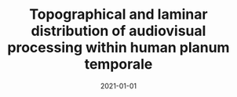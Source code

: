 ---
title: "Topographical and laminar distribution of audiovisual processing within human planum temporale"
date: 2021-01-01
authors_string: Y. Chai, T. Liu, S. Marrett, L. Li, A. Khojandi, D.A. Handwerker, A. Alink, L. Muckli, Peter Bandettini
authors:
   - Y. Chai
   - T. Liu
   - S. Marrett
   - L. Li
   - A. Khojandi
   - D.A. Handwerker
   - A. Alink
   - L. Muckli
   - Peter Bandettini
author_ids:
   - yuhui_chai
   - arman_khojandi
   - daniel_handwerker
   - peter_bandettini
journal: 'Progress in Neurobiology'
volume: 
issue: 
pages: 
book_title: ''
publisher: ''
abstract: ""
project_id: layer_fmri
paper_url: https://www.sciencedirect.com/science/article/pii/S0301008221001350
doi: https://doi.org/10.1016/j.pneurobio.2021.102121
data_loc: ''
code_loc: 'https://github.com/yuhuichai/Audiovisual_in_PT'
file: '/assets/publications//assets/publications/'
file_name: '/assets/publications/'
type: journal_article
pub_str: ' (2021) Progress in Neurobiology '
layout: publication 
---